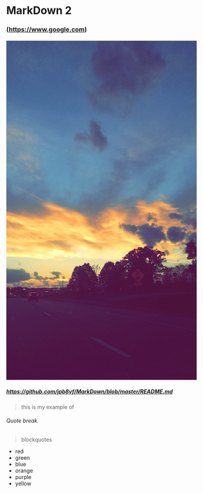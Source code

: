 # MarkDown 2
### (https://www.google.com)

#### ![alt text](https://github.com/jpb8vf/MarkDown/blob/master/IMG_2463.jpg)
##### https://github.com/jpb8vf/MarkDown/blob/master/README.md

>this is my example of

###### Quote break.

>blockquotes

* red
* green
* blue 
* orange
* purple
* yellow
